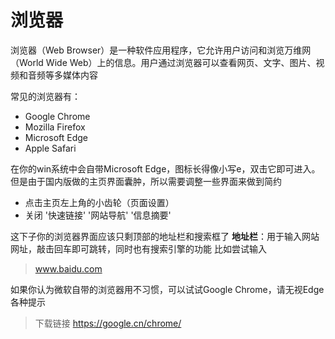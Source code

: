 # 浏览器
浏览器（Web Browser）是一种软件应用程序，它允许用户访问和浏览万维网（World Wide Web）上的信息。用户通过浏览器可以查看网页、文字、图片、视频和音频等多媒体内容

常见的浏览器有：
- Google Chrome
- Mozilla Firefox
- Microsoft Edge
- Apple Safari

在你的win系统中会自带Microsoft Edge，图标长得像小写e，双击它即可进入。但是由于国内版做的主页界面囊肿，所以需要调整一些界面来做到简约
- 点击主页左上角的小齿轮（页面设置）
- 关闭 '快速链接' '网站导航' '信息摘要'

这下子你的浏览器界面应该只剩顶部的地址栏和搜索框了
**地址栏**：用于输入网站网址，敲击回车即可跳转，同时也有搜索引擎的功能
比如尝试输入
>www.baidu.com

如果你认为微软自带的浏览器用不习惯，可以试试Google Chrome，请无视Edge各种提示
>下载链接 https://google.cn/chrome/